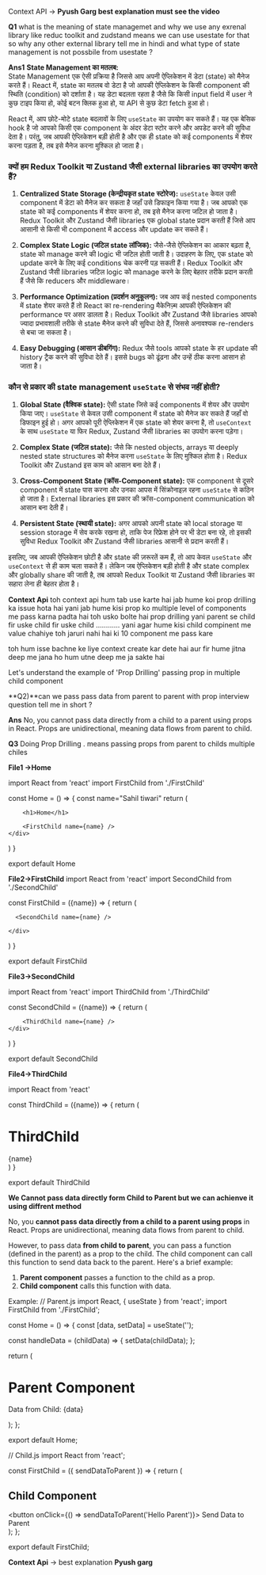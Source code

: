 Context API -> **Pyush Garg best explanation must see the video**

**Q1** what is the meaning of state managemet and why we use any exrenal library like reduc toolkit and zudstand means we can use usestate for that so why any other external library tell me in hindi and what type of state management is not possbile from usestate ?

**Ans1**  **State Management का मतलब:**  
State Management एक ऐसी प्रक्रिया है जिससे आप अपनी ऐप्लिकेशन में डेटा (state) को मैनेज करते हैं। React में, state का मतलब वो डेटा है जो आपकी ऐप्लिकेशन के किसी component की स्थिति (condition) को दर्शाता है। यह डेटा बदलता रहता है जैसे कि किसी input field में user ने कुछ टाइप किया हो, कोई बटन क्लिक हुआ हो, या API से कुछ डेटा fetch हुआ हो। 

React में, आप छोटे-मोटे state बदलावों के लिए `useState` का उपयोग कर सकते हैं। यह एक बेसिक hook है जो आपको किसी एक component के अंदर डेटा स्टोर करने और अपडेट करने की सुविधा देता है। परंतु, जब आपकी ऐप्लिकेशन बड़ी होती है और एक ही state को कई components में शेयर करना पड़ता है, तब इसे मैनेज करना मुश्किल हो जाता है। 

### क्यों हम Redux Toolkit या Zustand जैसी external libraries का उपयोग करते हैं?
1. **Centralized State Storage (केन्द्रीयकृत state स्टोरेज):** `useState` केवल उसी component में डेटा को मैनेज कर सकता है जहाँ उसे डिफाइन किया गया है। जब आपको एक state को कई components में शेयर करना हो, तब इसे मैनेज करना जटिल हो जाता है। Redux Toolkit और Zustand जैसी libraries एक global state प्रदान करती हैं जिसे आप आसानी से किसी भी component में access और update कर सकते हैं।

2. **Complex State Logic (जटिल state लॉजिक):** जैसे-जैसे ऐप्लिकेशन का आकार बढ़ता है, state को manage करने की logic भी जटिल होती जाती है। उदाहरण के लिए, एक state को update करने के लिए कई conditions चेक करनी पड़ सकती हैं। Redux Toolkit और Zustand जैसी libraries जटिल logic को manage करने के लिए बेहतर तरीके प्रदान करती हैं जैसे कि reducers और middleware।

3. **Performance Optimization (प्रदर्शन अनुकूलन):** जब आप कई nested components में state शेयर करते हैं तो React का re-rendering मैकेनिज़्म आपकी ऐप्लिकेशन की performance पर असर डालता है। Redux Toolkit और Zustand जैसे libraries आपको ज्यादा प्रभावशाली तरीके से state मैनेज करने की सुविधा देते हैं, जिससे अनावश्यक re-renders से बचा जा सकता है।

4. **Easy Debugging (आसान डीबगिंग):** Redux जैसे tools आपको state के हर update की history ट्रैक करने की सुविधा देते हैं। इससे bugs को ढूंढना और उन्हें ठीक करना आसान हो जाता है।

### कौन से प्रकार की state management `useState` से संभव नहीं होती?
1. **Global State (वैश्विक state):** ऐसी state जिसे कई components में शेयर और उपयोग किया जाए। `useState` से केवल उसी component में state को मैनेज कर सकते हैं जहाँ वो डिफाइन हुई हो। अगर आपको पूरी ऐप्लिकेशन में एक state को शेयर करना है, तो `useContext` के साथ `useState` या फिर Redux, Zustand जैसी libraries का उपयोग करना पड़ेगा।

2. **Complex State (जटिल state):** जैसे कि nested objects, arrays या deeply nested state structures को मैनेज करना `useState` के लिए मुश्किल होता है। Redux Toolkit और Zustand इस काम को आसान बना देते हैं।

3. **Cross-Component State (क्रॉस-Component state):** एक component से दूसरे component में state पास करना और उनका आपस में सिंक्रोनाइज़ रहना `useState` से कठिन हो जाता है। External libraries इस प्रकार की क्रॉस-component communication को आसान बना देती हैं।

4. **Persistent State (स्थायी state):** अगर आपको अपनी state को local storage या session storage में सेव करके रखना हो, ताकि पेज रिफ्रेश होने पर भी डेटा बना रहे, तो इसकी सुविधा Redux Toolkit और Zustand जैसी libraries आसानी से प्रदान करती हैं।

इसलिए, जब आपकी ऐप्लिकेशन छोटी है और state की ज़रूरतें कम हैं, तो आप केवल `useState` और `useContext` से ही काम चला सकते हैं। लेकिन जब ऐप्लिकेशन बड़ी होती है और state complex और globally share की जाती है, तब आपको Redux Toolkit या Zustand जैसी libraries का सहारा लेना ही बेहतर होता है।



**Context Api**
toh context api hum tab use karte hai jab hume koi prop drilling ka issue hota hai yani jab hume kisi prop ko multiple level of components me pass karna padta hai toh usko bolte hai prop drilling yani parent se child fir uske child fir uske child ............ yani agar hume kisi child compinent me value chahiye toh jaruri nahi hai ki 10 component me pass kare 

toh hum isse bachne ke liye context create kar dete hai aur fir hume jitna deep me jana ho hum utne deep me ja sakte hai 

Let's understand the example of 'Prop Drilling' passing prop in multiple child component

**Q2)**can we pass pass data from parent to parent with prop interview question tell me in short ?
 
 **Ans** 
No, you cannot pass data directly from a child to a parent using props in React. Props are unidirectional, meaning data flows from parent to child.

**Q3** Doing Prop Drilling . means passing props from parent to childs multiple chiles 

**File1 ->Home**

import React from 'react'
import FirstChild from './FirstChild'

const Home = () => {
    const name="Sahil tiwari"
  return (
    <div>
        
        <h1>Home</h1>
        
        <FirstChild name={name} />
    </div>
  )
}

export default Home


**File2->FirstChild**
import React from 'react'
import SecondChild from './SecondChild'

const FirstChild = ({name}) => {
  return (
    <div>
      
      <SecondChild name={name} />
      
    </div>
  )
}

export default FirstChild


**File3->SecondChild**

import React from 'react'
import ThirdChild from './ThirdChild'

const SecondChild = ({name}) => {
  return (
    <div>
        
        <ThirdChild name={name} />
    </div>
  )
}

export default SecondChild

**File4->ThirdChild**

import React from 'react'

const ThirdChild = ({name}) => {
  return (
    <div>
      <h1>ThirdChild</h1>
      {name}
    </div>
  )
}

export default ThirdChild



**We Cannot pass data directly form Child to Parent but we can achienve it using diffrent method**

No, you **cannot pass data directly from a child to a parent using props** in React. Props are unidirectional, meaning data flows from parent to child. 

However, to pass data **from child to parent**, you can pass a function (defined in the parent) as a prop to the child. The child component can call this function to send data back to the parent. Here's a brief example:

1. **Parent component** passes a function to the child as a prop.
2. **Child component** calls this function with data.

Example:
// Parent.js
import React, { useState } from 'react';
import FirstChild from './FirstChild';

const Home = () => {
  const [data, setData] = useState('');

  const handleData = (childData) => {
    setData(childData);
  };

  return (
    <div>
      <h1>Parent Component</h1>
      <p>Data from Child: {data}</p>
      <FirstChild sendDataToParent={handleData} />
    </div>
  );
};

export default Home;

// Child.js
import React from 'react';

const FirstChild = ({ sendDataToParent }) => {
  return (
    <div>
      <h2>Child Component</h2>
      <button onClick={() => sendDataToParent('Hello Parent')}>
        Send Data to Parent
      </button>
    </div>
  );
};

export default FirstChild;


**Context Api**  -> best explanation **Pyush garg**

